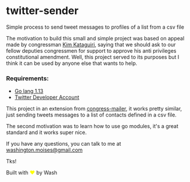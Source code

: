 # twitter-sender
Simple process to send tweet messages to profiles of a list from a csv file

The motivation to build this small and simple project was based on appeal made by congressman [Kim Kataguiri](https://www.instagram.com/kimkataguiri), saying that we should ask to our fellow deputies congressmen for support to approve his anti privileges constitutional amendment. Well, this project served to its purposes but I think it can be used by anyone else that wants to help.  

### Requirements:
* [Go lang 1.13](https://golang.org/doc/go1.13)
* [Twitter Developer Account](https://developer.twitter.com/)

This project in an extension from [congress-mailer](https://github.com/wmrodrigues/congress-mailer), it works pretty similar, just sending tweets messages to a list of contacts defined in a csv file.

The second motivation was to learn how to use go modules, it's a great standard and it works super nice.

If you have any questions, you can talk to me at washington.moises@gmail.com

Tks!

Built with <span style="color:transparent; text-shadow: 0 0 0 yellow;">♥</span> by Wash